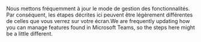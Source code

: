 <span data-ttu-id="adb99-101">Nous mettons fréquemment à jour le mode de gestion des fonctionnalités. Par conséquent, les étapes décrites ici peuvent être légèrement différentes de celles que vous verrez sur votre écran.</span><span class="sxs-lookup"><span data-stu-id="adb99-101">We are frequently updating how you can manage features found in Microsoft Teams, so the steps here might be a little different.</span></span>